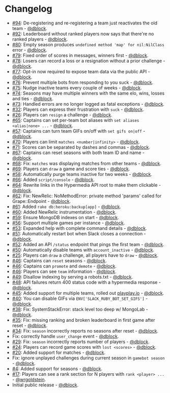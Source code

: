 # Changelog

* [\#94](https://github.com/dblock/slack-gamebot/issues/94): De-registering and re-registering a team just reactivates the old team - [@dblock](https://github.com/dblock).
* [\#92](https://github.com/dblock/slack-gamebot/issues/92): Leaderboard without ranked players now says that there're no ranked players - [@dblock](https://github.com/dblock).
* [\#80](https://github.com/dblock/slack-gamebot/issues/80): Empty season produces `undefined method 'map' for nil:NilClass` error - [@dblock](https://github.com/dblock).
* [\#79](https://github.com/dblock/slack-gamebot/issues/79): Fixed order of scores in messages, winners first - [@dblock](https://github.com/dblock).
* [\#78](https://github.com/dblock/slack-gamebot/issues/78): Losers can record a loss or a resignation without a prior challenge - [@dblock](https://github.com/dblock).
* [\#77](https://github.com/dblock/slack-gamebot/issues/77): Opt-in now required to expose team data via the public API - [@dblock](https://github.com/dblock).
* [\#76](https://github.com/dblock/slack-gamebot/issues/76): Prevent multiple bots from responding to you suck - [@dblock](https://github.com/dblock).
* [\#75](https://github.com/dblock/slack-gamebot/issues/75): Nudge inactive teams every couple of weeks - [@dblock](https://github.com/dblock).
* [\#74](https://github.com/dblock/slack-gamebot/issues/74): Seasons may have multiple winners with the same elo, wins, losses and ties - [@dblock](https://github.com/dblock).
* [\#73](https://github.com/dblock/slack-gamebot/issues/73): Handled errors are no longer logged as fatal exceptions - [@dblock](https://github.com/dblock).
* [\#32](https://github.com/dblock/slack-gamebot/issues/32): Players can express their frustration with `suck` - [@dblock](https://github.com/dblock).
* [\#26](https://github.com/dblock/slack-gamebot/issues/26): Players can `resign` a challenge - [@dblock](https://github.com/dblock).
* [\#65](https://github.com/dblock/slack-gamebot/issues/65): Captains can set per-team bot aliases with `set aliases <alias|none> ...` - [@dblock](https://github.com/dblock).
* [\#57](https://github.com/dblock/slack-gamebot/issues/57): Captains can turn team GIFs on/off with `set gifs on|off` - [@dblock](https://github.com/dblock).
* [\#70](https://github.com/dblock/slack-gamebot/issues/70): Players can limit `matches <number|infinity>` - [@dblock](https://github.com/dblock).
* [\#71](https://github.com/dblock/slack-gamebot/issues/71): Scores can be separated by dashes and commas - [@dblock](https://github.com/dblock).
* [\#67](https://github.com/dblock/slack-gamebot/issues/67): Captains can reset seasons with both team ID and name - [@dblock](https://github.com/dblock).
* [\#68](https://github.com/dblock/slack-gamebot/issues/68): Fix: `matches` was displaying matches from other teams - [@dblock](https://github.com/dblock).
* [\#69](https://github.com/dblock/slack-gamebot/issues/69): Players can `draw` a game and score ties - [@dblock](https://github.com/dblock).
* [\#58](https://github.com/dblock/slack-gamebot/issues/58): Automatically purge teams inactive for two weeks - [@dblock](https://github.com/dblock).
* [\#66](https://github.com/dblock/slack-gamebot/issues/66): Added `script/console` - [@dblock](https://github.com/dblock).
* [\#64](https://github.com/dblock/slack-gamebot/issues/64): Rewrite links in the Hypermedia API root to make them clickable - [@dblock](https://github.com/dblock).
* [\#62](https://github.com/dblock/slack-gamebot/issues/62): Fix: NewRelic: NoMethodError: private method 'params' called for Grape::Endpoint - [@dblock](https://github.com/dblock).
* [\#61](https://github.com/dblock/slack-gamebot/issues/61): Added `rake db:heroku:backup[app]` - [@dblock](https://github.com/dblock).
* [\#60](https://github.com/dblock/slack-gamebot/issues/60): Added NewRelic instrumentation - [@dblock](https://github.com/dblock).
* [\#59](https://github.com/dblock/slack-gamebot/issues/59): Ensure MongoDB indexes on start - [@dblock](https://github.com/dblock).
* [\#56](https://github.com/dblock/slack-gamebot/issues/56): Support multiple games per instance - [@dblock](https://github.com/dblock).
* [\#53](https://github.com/dblock/slack-gamebot/issues/53): Expanded help with complete command details - [@dblock](https://github.com/dblock).
* [\#51](https://github.com/dblock/slack-gamebot/issues/51): Automatically restart bot when Slack closes a connection - [@dblock](https://github.com/dblock).
* [\#52](https://github.com/dblock/slack-gamebot/issues/52): Added an API `/status` endpoint that pings the first team - [@dblock](https://github.com/dblock).
* [\#50](https://github.com/dblock/slack-gamebot/issues/50): Automatically disable teams with `account_inactive` - [@dblock](https://github.com/dblock).
* [\#25](https://github.com/dblock/slack-gamebot/issues/25): Players can `draw` a challenge, all players have to `draw` - [@dblock](https://github.com/dblock).
* [\#46](https://github.com/dblock/slack-gamebot/issues/46): Captains can `reset` seasons - [@dblock](https://github.com/dblock).
* [\#46](https://github.com/dblock/slack-gamebot/issues/46): Captains can `promote` and `demote` - [@dblock](https://github.com/dblock).
* [\#46](https://github.com/dblock/slack-gamebot/issues/46): Players can see `team` information - [@dblock](https://github.com/dblock).
* [\#49](https://github.com/dblock/slack-gamebot/issues/49): Disallow indexing by serving a robots.txt - [@dblock](https://github.com/dblock).
* [\#48](https://github.com/dblock/slack-gamebot/issues/48): API failures return 400 status code with a hypermedia response - [@dblock](https://github.com/dblock).
* [\#45](https://github.com/dblock/slack-gamebot/pull/45): Added support for multiple teams, rolled out [playplay.io](http://playplay.io) - [@dblock](https://github.com/dblock).
* [\#40](https://github.com/dblock/slack-gamebot/issues/40): You can disable GIFs via `ENV['SLACK_RUBY_BOT_SET_GIFS']` - [@dblock](https://github.com/dblock).
* [\#38](https://github.com/dblock/slack-gamebot/issues/38): Fix: SystemStackError: stack level too deep w/ MongoLab - [@dblock](https://github.com/dblock).
* [\#35](https://github.com/dblock/slack-gamebot/issues/35): Fix: missing ranking and broken leaderboard in first game after reset - [@dblock](https://github.com/dblock).
* [\#34](https://github.com/dblock/slack-gamebot/issues/34): Fix: `season` incorrectly reports no seasons after reset - [@dblock](https://github.com/dblock).
* Fix: correctly handle `user_change` event - [@dblock](https://github.com/dblock).
* [\#29](https://github.com/dblock/slack-gamebot/issues/29): Fix: `season` incorrectly reports number of players - [@dblock](https://github.com/dblock).
* [\#24](https://github.com/dblock/slack-gamebot/issues/24): Players can record game scores with `lost <scores>` - [@dblock](https://github.com/dblock).
* [\#20](https://github.com/dblock/slack-gamebot/issues/20): Added support for matches - [@dblock](https://github.com/dblock).
* Fix: ignore unplayed challenges during current season in `gamebot season` - [@dblock](https://github.com/dblock).
* [\#4](https://github.com/dblock/slack-gamebot/issues/4): Added support for seasons - [@dblock](https://github.com/dblock).
* [\#17](https://github.com/dblock/slack-gamebot/pull/17): Players can see a rank section for N players with `rank <player> ...` - [@wrgoldstein](https://github.com/wrgoldstein).
* Initial public release - [@dblock](https://github.com/dblock).

